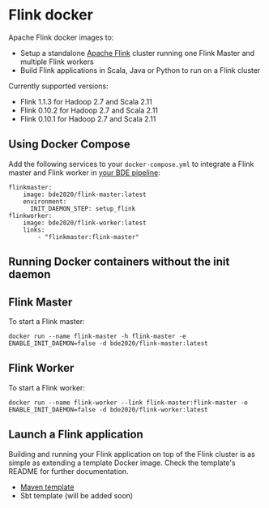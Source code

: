 # Flink docker

Apache Flink docker images to:
* Setup a standalone [Apache Flink](http://flink.apache.org/) cluster running one Flink Master and multiple Flink workers
* Build Flink applications in Scala, Java or Python to run on a Flink cluster

Currently supported versions:
* Flink 1.1.3 for Hadoop 2.7 and Scala 2.11
* Flink 0.10.2 for Hadoop 2.7 and Scala 2.11
* Flink 0.10.1 for Hadoop 2.7 and Scala 2.11

## Using Docker Compose

Add the following services to your `docker-compose.yml` to integrate a Flink master and Flink worker in [your BDE pipeline](https://github.com/big-data-europe/app-bde-pipeline): 
```
flinkmaster:
    image: bde2020/flink-master:latest
    environment:
      INIT_DAEMON_STEP: setup_flink
flinkworker:
    image: bde2020/flink-worker:latest
    links:
        - "flinkmaster:flink-master"

```

## Running Docker containers without the init daemon
## Flink Master
To start a Flink master:

    docker run --name flink-master -h flink-master -e ENABLE_INIT_DAEMON=false -d bde2020/flink-master:latest

## Flink Worker
To start a Flink worker:

    docker run --name flink-worker --link flink-master:flink-master -e ENABLE_INIT_DAEMON=false -d bde2020/flink-worker:latest

## Launch a Flink application
Building and running your Flink application on top of the Flink cluster is as simple as extending a template Docker image. Check the template's README for further documentation.
* [Maven template](https://github.com/big-data-europe/docker-flink/tree/master/template/maven)
* Sbt template (will be added soon)


